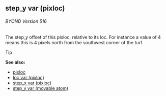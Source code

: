 ## step_y var (pixloc) 
###### BYOND Version 516


The step_y offset of this pixloc, relative to its loc. For
instance a value of 4 means this is 4 pixels north from the southwest
corner of the turf.

> [!TIP] 
> **See also:**
> +   [pixloc](/ref/pixloc.md) 
> +   [loc var (pixloc)](/ref/pixloc/var/loc.md) 
> +   [step_x var (pixloc)](/ref/pixloc/var/step_x.md) 
> +   [step_y var (movable atom)](/ref/atom/movable/var/step_y.md) 